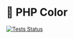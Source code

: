 # 🎨 PHP Color
[![Tests Status](https://github.com/alecrabbit/php-color/workflows/tests/badge.svg)](https://github.com/alecrabbit/php-color/actions)
